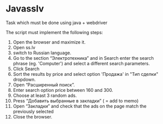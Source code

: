 # Javasslv

﻿Task which must be done using java + webdriver

The script must implement the following steps:

1. Open the browser and maximize it.
2. Open  ss.lv
3. switch to Russian language.
4. Go to the section “Электротехника” and in Search enter the search phrase (eg. 'Computer') and select a different search parameters.
5. Click Search
6. Sort the results by price and select option 'Продажа' in "Тип сделки" dropdown.
7. Open “Расширенный поиск”.
8. Enter search option price between 160 and 300.
9. Choose at least 3 random ads.
10. Press “Добавить выбранные в закладки” ( = add to memo)
11. Open “Закладки” and check that the ads on the page match the previously selected
12. Close the browser.
